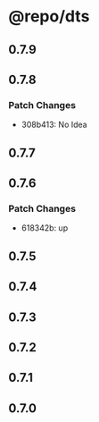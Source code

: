# @repo/dts

## 0.7.9

## 0.7.8

### Patch Changes

- 308b413: No Idea

## 0.7.7

## 0.7.6

### Patch Changes

- 618342b: up

## 0.7.5

## 0.7.4

## 0.7.3

## 0.7.2

## 0.7.1

## 0.7.0
